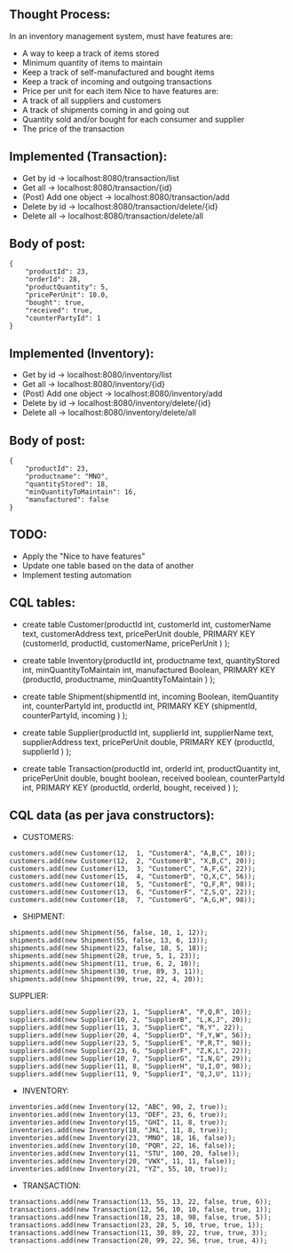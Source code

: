 ## Thought Process: 
In an inventory management system, must have features are: 
- A way to keep a track of items stored
- Minimum quantity of items to maintain
- Keep a track of self-manufactured and bought items
- Keep a track of incoming and outgoing transactions
- Price per unit for each item
Nice to have features are:
- A track of all suppliers and customers
- A track of shipments coming in and going out
- Quantity sold and/or bought for each consumer and supplier
- The price of the transaction

## Implemented (Transaction):
- Get by id -> localhost:8080/transaction/list
- Get all -> localhost:8080/transaction/{id}
- (Post) Add one object -> localhost:8080/transaction/add
- Delete by id -> localhost:8080/transaction/delete/{id}
- Delete all -> localhost:8080/transaction/delete/all

## Body of post:
````
{
	"productId": 23,
	"orderId": 28,
	"productQuantity": 5,
	"pricePerUnit": 10.0,
	"bought": true,
	"received": true,
	"counterPartyId": 1
}
````

## Implemented (Inventory):
- Get by id -> localhost:8080/inventory/list
- Get all -> localhost:8080/inventory/{id}
- (Post) Add one object -> localhost:8080/inventory/add
- Delete by id -> localhost:8080/inventory/delete/{id}
- Delete all -> localhost:8080/inventory/delete/all

## Body of post:
````
{
	"productId": 23,
	"productname": "MNO",
	"quantityStored": 18,
	"minQuantityToMaintain": 16,
	"manufactured": false
}
````

## TODO:
- Apply the "Nice to have features"
- Update one table based on the data of another
- Implement testing automation

## CQL tables:
- create table Customer(productId int, customerId int, customerName text, customerAddress text, pricePerUnit double, PRIMARY KEY (customerId, productId, customerName, pricePerUnit ) );

- create table Inventory(productId int, productname text, quantityStored int, minQuantityToMaintain int, manufactured Boolean, PRIMARY KEY (productId, productname, minQuantityToMaintain ) );

- create table Shipment(shipmentId int, incoming Boolean, itemQuantity int, counterPartyId int, productId int, PRIMARY KEY (shipmentId, counterPartyId, incoming ) );

- create table Supplier(productId int, supplierId int, supplierName text, supplierAddress text, pricePerUnit double, PRIMARY KEY (productId, supplierId ) );

- create table Transaction(productId int, orderId int, productQuantity int, pricePerUnit double, bought boolean, received boolean, counterPartyId int, PRIMARY KEY (productId, orderId, bought, received ) );

## CQL data (as per java constructors):
- CUSTOMERS:
````
customers.add(new Customer(12,	1, "CustomerA", "A,B,C", 10));
customers.add(new Customer(12,	2, "CustomerB", "X,B,C", 20));
customers.add(new Customer(13,	3, "CustomerC", "A,F,G", 22));
customers.add(new Customer(15,	4, "CustomerD", "Q,X,C", 56));
customers.add(new Customer(18,	5, "CustomerE", "Q,F,R", 98));
customers.add(new Customer(13,	6, "CustomerF", "Z,S,Q", 22));
customers.add(new Customer(18,	7, "CustomerG", "A,G,H", 98));
````

- SHIPMENT:
````
shipments.add(new Shipment(56, false, 10, 1, 12));
shipments.add(new Shipment(55, false, 13, 6, 13));
shipments.add(new Shipment(23, false, 18, 5, 18));
shipments.add(new Shipment(28, true, 5, 1, 23));
shipments.add(new Shipment(11, true, 6, 2, 10));
shipments.add(new Shipment(30, true, 89, 3, 11));
shipments.add(new Shipment(99, true, 22, 4, 20));
````

SUPPLIER:
````
suppliers.add(new Supplier(23, 1, "SupplierA", "P,Q,R", 10));
suppliers.add(new Supplier(10, 2, "SupplierB", "L,K,J", 20));
suppliers.add(new Supplier(11, 3, "SupplierC", "R,Y", 22));
suppliers.add(new Supplier(20, 4, "SupplierD", "F,Y,W", 56));
suppliers.add(new Supplier(23, 5, "SupplierE", "P,R,T", 98));
suppliers.add(new Supplier(23, 6, "SupplierF", "Z,K,L", 22));
suppliers.add(new Supplier(10, 7, "SupplierG", "I,N,G", 29));
suppliers.add(new Supplier(11, 8, "SupplierH", "U,I,O", 98));
suppliers.add(new Supplier(11, 9, "SupplierI", "Q,J,U", 11));
````

- INVENTORY:
````
inventories.add(new Inventory(12, "ABC", 90, 2, true));
inventories.add(new Inventory(13, "DEF", 23, 6, true));
inventories.add(new Inventory(15, "GHI", 11, 8, true));
inventories.add(new Inventory(18, "JKL", 11, 8, true));
inventories.add(new Inventory(23, "MNO", 18, 16, false));
inventories.add(new Inventory(10, "PQR", 22, 16, false));
inventories.add(new Inventory(11, "STU", 100, 20, false));
inventories.add(new Inventory(20, "VWX", 11, 11, false));
inventories.add(new Inventory(21, "YZ", 55, 10, true));
````

- TRANSACTION:
````
transactions.add(new Transaction(13, 55, 13, 22, false, true, 6));
transactions.add(new Transaction(12, 56, 10, 10, false, true, 1));
transactions.add(new Transaction(18, 23, 18, 98, false, true, 5));
transactions.add(new Transaction(23, 28, 5, 10, true, true, 1));
transactions.add(new Transaction(11, 30, 89, 22, true, true, 3));
transactions.add(new Transaction(20, 99, 22, 56, true, true, 4));
````